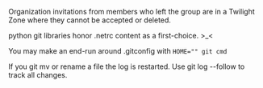 Organization invitations from members who left the group are in a Twilight Zone where they cannot be accepted or deleted.

python git libraries honor .netrc content as a first-choice. >_<

You may make an end-run around .gitconfig with ```HOME="" git cmd```

If you git mv or rename a file the log is restarted. Use git log --follow to track all changes.
